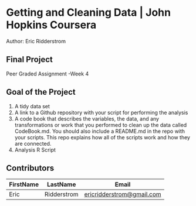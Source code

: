 # Getting and Cleaning Data | John Hopkins Coursera
Author: Eric Ridderstrom <br />

## Final Project
Peer Graded Assignment -Week 4

## Goal of the Project
1. A tidy data set 
2. A link to a Github repository with your script for performing the analysis 
3. A code book that describes the variables, the data, and any transformations or work that you performed to clean up the data called CodeBook.md. You should also include a README.md in the repo with your scripts. This repo explains how all of the scripts work and how they are connected.
4. Analysis R Script

## Contributors
FirstName | LastName | Email
--- | --- | ---
Eric |  Ridderstrom |  <ericridderstrom@gmail.com>
